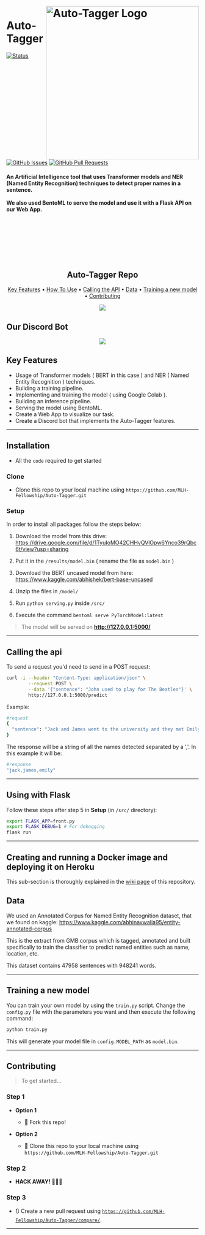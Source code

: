 <h1 align="left">
  <br>
 <a href="https://neghlbouh.now.sh/">
    <img src="https://i.imgur.com/llRw5MA.png" align="right" height=400px title="Auto-Tagger" alt="Auto-Tagger Logo">
</a>
  <br>
  Auto-Tagger
  <br>
</h1>

[![Status](https://img.shields.io/badge/status-active-success.svg)]()
[![GitHub Issues](https://img.shields.io/github/issues/MLH-Fellowship/Auto-Tagger.svg)](https://github.com/MLH-Fellowship/Auto-Tagger/issues)
[![GitHub Pull Requests](https://img.shields.io/github/issues-pr/MLH-Fellowship/Auto-Tagger.svg)](https://github.com/MLH-Fellowship/Auto-Tagger/pulls)

<h4 align="left">An Artificial Intelligence tool that uses Transformer models and NER (Named Entity Recognition) techniques to detect proper names in a sentence. <br><br>
We also used BentoML to serve the model and use it with a Flask API on our Web App.</h4>

<br><br><br><br><br><br>

<span align="center">
  <h2>Auto-Tagger Repo</h2>
</span>

<p align="center">
  <a href="#Key-Features">Key Features</a> •
  <a href="#installation">How To Use</a> •
  <a href="#calling-the-api">Calling the API</a> •
  <a href="#data">Data</a> •
  <a href="#training-a-new-model">Training a new model</a> •
  <a href="#contributing">Contributing</a>
</p>

<p align="center">
<img src="https://i.imgur.com/7wWrjNS.gif" >
</p>

## Our Discord Bot
<p align="center">
<img src="https://i.imgur.com/tdKFxwr.gif" >
</p>

## Key Features 

* Usage of Transformer models ( BERT in this case ) and NER ( Named Entity Recognition ) techniques.
* Building a training pipeline.
* Implementing and training the model ( using Google Colab ).
* Building an inference pipeline.
* Serving the model using BentoML.
* Create a Web App to visualize our task.
* Create a Discord bot that implements the Auto-Tagger features.

-------

## Installation

- All the `code` required to get started

### Clone

- Clone this repo to your local machine using `https://github.com/MLH-Fellowship/Auto-Tagger.git`

### Setup

In order to install all packages follow the steps below:

1. Download the model from this drive: https://drive.google.com/file/d/1TyuIoMO42CHHvQVlOpw6Ynco39rQbc6t/view?usp=sharing

2. Put it in the `/results/model.bin` ( rename the file as `model.bin` )

3. Download the BERT uncased model from here: https://www.kaggle.com/abhishek/bert-base-uncased

4. Unzip the files in `/model/`

5. Run `python serving.py` inside `/src/`

6. Execute the command `bentoml serve PyTorchModel:latest`

> The model will be served on **http://127.0.0.1:5000/**

-------

## Calling the api
To send a request you'd need to send in a POST request:

```bash
curl -i --header "Content-Type: application/json" \
        --request POST \
        --data '{"sentence": "John used to play for The Beatles"}' \
        http://127.0.0.1:5000/predict
```

Example:

```bash
#request
{ 
  "sentence": "Jack and James went to the university and they met Emily"
}
```

The response will be a string of all the names detected separated by a ','. In this example it will be:

```bash
#response
"jack,james,emily"
```

-------

## Using with Flask
Follow these steps after step 5 in **Setup** (in `/src/` directory):

```bash
export FLASK_APP=front.py
export FLASK_DEBUG=1 # For debugging
flask run
```

-------

## Creating and running a Docker image and deploying it on Heroku
This sub-section is thoroughly explained in the [wiki page](https://github.com/MLH-Fellowship/Auto-Tagger/wiki) of this repository.

## Data
We used an Annotated Corpus for Named Entity Recognition dataset, that we found on kaggle: https://www.kaggle.com/abhinavwalia95/entity-annotated-corpus

This is the extract from GMB corpus which is tagged, annotated and built specifically to train the classifier to predict named entities such as name, location, etc.

This dataset contains 47958 sentences with 948241 words.

-------
## Training a new model
You can train your own model by using the `train.py` script.
Change the `config.py` file with the parameters you want and then execute the following command:

```bash
python train.py
```
This will generate your model file in `config.MODEL_PATH` as `model.bin`.

-------

## Contributing

> To get started...

### Step 1

- **Option 1**
    - 🍴 Fork this repo!

- **Option 2**
    - 👯 Clone this repo to your local machine using `https://github.com/MLH-Fellowship/Auto-Tagger.git`

### Step 2

- **HACK AWAY!** 🔨🔨🔨

### Step 3

- 🔃 Create a new pull request using <a href="https://github.com/MLH-Fellowship/Auto-Tagger/compare/" target="_blank">`https://github.com/MLH-Fellowship/Auto-Tagger/compare/`</a>.

---
